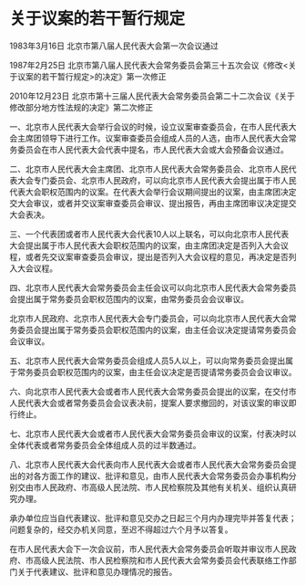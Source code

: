 # 关于议案的若干暂行规定

1983年3月16日 北京市第八届人民代表大会第一次会议通过

1987年2月25日 北京市第八届人民代表大会常务委员会第三十五次会议《修改<关于议案的若干暂行规定>的决定》第一次修正

2010年12月23日 北京市第十三届人民代表大会常务委员会第二十二次会议《关于修改部分地方性法规的决定》第二次修正

<!-- INFO END -->

一、北京市人民代表大会举行会议的时候，设立议案审查委员会，在市人民代表大会主席团领导下进行工作。议案审查委员会组成人员的人选，由市人民代表大会常务委员会在市人民代表大会代表中提名，市人民代表大会或大会预备会议通过。

二、北京市人民代表大会主席团、北京市人民代表大会常务委员会、北京市人民代表大会专门委员会、北京市人民政府，可以向北京市人民代表大会提出属于市人民代表大会职权范围内的议案。在代表大会举行会议期间提出的议案，由主席团决定交大会审议，或者并交议案审查委员会审议、提出报告，再由主席团审议决定提交大会表决。

三、一个代表团或者市人民代表大会代表10人以上联名，可以向北京市人民代表大会提出属于市人民代表大会职权范围内的议案，由主席团决定是否列入大会议程，或者先交议案审查委员会审议，提出是否列入大会议程的意见，再决定是否列入大会议程。

四、北京市人民代表大会常务委员会主任会议可以向北京市人民代表大会常务委员会提出属于常务委员会职权范围内的议案，由常务委员会会议审议。

北京市人民政府、北京市人民代表大会专门委员会，可以向北京市人民代表大会常务委员会提出属于常务委员会职权范围内的议案，由主任会议决定提请常务委员会会议审议。

五、北京市人民代表大会常务委员会组成人员5人以上，可以向常务委员会提出属于常务委员会职权范围内的议案，由主任会议决定是否提请常务委员会会议审议。

六、向北京市人民代表大会或者市人民代表大会常务委员会提出的议案，在交付市人民代表大会或者常务委员会会议表决前，提案人要求撤回的，对该议案的审议即行终止。

七、北京市人民代表大会或者市人民代表大会常务委员会审议的议案，付表决时以全体代表或者常务委员会全体组成人员的过半数通过。

八、北京市人民代表大会代表向市人民代表大会或者市人民代表大会常务委员会提出的对各方面工作的建议、批评和意见，由市人民代表大会常务委员会办事机构分别交由市人民政府、市高级人民法院、市人民检察院及其他有关机关、组织认真研究办理。

承办单位应当自代表建议、批评和意见交办之日起三个月内办理完毕并答复代表；问题复杂的，经交办机关同意，至迟不得超过六个月予以答复。

在市人民代表大会下一次会议前，市人民代表大会常务委员会听取并审议市人民政府、市高级人民法院、市人民检察院和市人民代表大会常务委员会代表联络工作部门关于代表建议、批评和意见办理情况的报告。